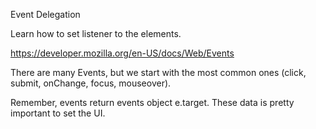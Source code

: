 Event Delegation

Learn how to set listener to the elements.

https://developer.mozilla.org/en-US/docs/Web/Events

There are many Events, but we start with the most common ones (click, submit, onChange, focus, mouseover).

Remember, events return events object e.target. These data is pretty important to 
set the UI.